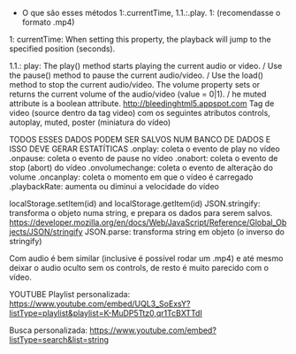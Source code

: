 - O que são esses métodos 1:.currentTime, 1.1.:.play.
1: (recomendasse o formato .mp4)

1: currentTime: When setting this property, the playback will jump to the specified position (seconds).

1.1.: play: The play() method starts playing the current audio or video. / Use the pause() method to pause the current audio/video. / Use the load() method to stop the current audio/video. The volume property sets or returns the current volume of the audio/video (value = 0|1). / he muted attribute is a boolean attribute. http://bleedinghtml5.appspot.com
Tag de video (source dentro da tag video) com os seguintes atributos controls, autoplay, muted, poster (miniatura do vídeo)

TODOS ESSES DADOS PODEM SER SALVOS NUM BANCO DE DADOS E ISSO DEVE GERAR ESTATÍTICAS
.onplay: coleta o evento de play no vídeo
.onpause: coleta o evento de pause no vídeo
.onabort: coleta o evento de stop (abort) do vídeo
.onvolumechange: coleta o evento de alteração do volume
.oncanplay: coleta o momento em que o vídeo é carregado
.playbackRate: aumenta ou diminui a velocidade do vídeo

localStorage.setItem(id) and localStorage.getItem(id)
JSON.stringify: transforma o objeto numa string, e prepara os dados para serem salvos.
https://developer.mozilla.org/en/docs/Web/JavaScript/Reference/Global_Objects/JSON/stringify
JSON.parse: transforma string em objeto (o inverso do stringify)

Com audio é bem similar (inclusive é possível rodar um .mp4) e até mesmo deixar o audio oculto sem os controls, de resto é muito parecido com o vídeo.

YOUTUBE
Playlist personalizada: 
https://www.youtube.com/embed/UQL3_SoExsY?listType=playlist&playlist=K-MuDP5Ttz0,qr1TcBXTTdI

Busca personalizada:
https://www.youtube.com/embed?listType=search&list=string